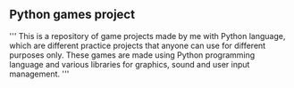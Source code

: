 ## Python games project
''' This is a repository of game projects made by me with Python language, which are different practice projects that anyone can use for different purposes only.
 These games are made using Python programming language and various libraries for graphics, sound and user input management. '''
